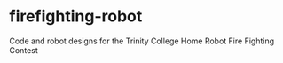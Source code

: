 # firefighting-robot
Code and robot designs for the Trinity College Home Robot Fire Fighting Contest
